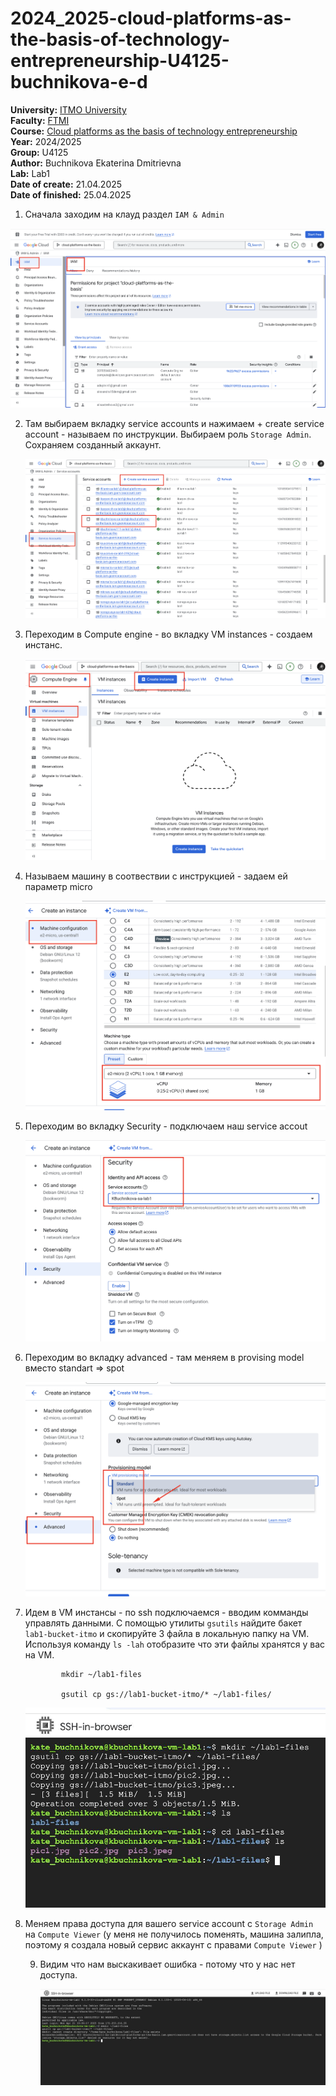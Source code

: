 # 2024_2025-cloud-platforms-as-the-basis-of-technology-entrepreneurship-U4125-buchnikova-e-d

<b>University:</b> [ITMO University](https://itmo.ru/ru/) <br>
<b>Faculty:</b> [FTMI](https://ftmi.itmo.ru) <br>
<b>Course:</b> [Cloud platforms as the basis of technology entrepreneurship](https://itmo-ict-faculty.github.io/cloud-platforms-as-the-basis-of-technology-entrepreneurship/) <br>
<b>Year:</b> 2024/2025 <br>
<b>Group:</b> U4125 <br>
<b>Author:</b> Buchnikova Ekaterina Dmitrievna  <br>
<b>Lab:</b> Lab1 <br>
<b>Date of create:</b> 21.04.2025 <br>
<b>Date of finished:</b> 25.04.2025<br>

1. Сначала заходим на клауд  раздел `IAM & Admin` 

![](https://github.com/katherinebutch/2024_2025-cloud-platforms-as-the-basis-of-technology-entrepreneurship-U4125-buchnikova-e-d/blob/main/lab1/Screenshot%20at%20Apr%2025%2011-01-12.png?raw=true)

2. Там выбираем вкладку service accounts и нажимаем + create service account - называем по инструкции. Выбираем роль `Storage Admin`. Сохраняем созданный аккаунт.

   ![Screenshot at Apr 25 11-02-42.png](https://github.com/katherinebutch/2024_2025-cloud-platforms-as-the-basis-of-technology-entrepreneurship-U4125-buchnikova-e-d/blob/main/lab1/Screenshot%20at%20Apr%2025%2011-02-42.png?raw=true)

3. Переходим в Compute engine - во вкладку VM instances - создаем инстанс. 

      ![Screenshot at Apr 25 11-04-58.png](https://github.com/katherinebutch/2024_2025-cloud-platforms-as-the-basis-of-technology-entrepreneurship-U4125-buchnikova-e-d/blob/main/lab1/Screenshot%20at%20Apr%2025%2011-04-58.png?raw=true)

4. Называем машину в соотвествии с инструкцией - задаем ей параметр  micro 

      ![Screenshot at Apr 25 11-07-07.png](https://github.com/katherinebutch/2024_2025-cloud-platforms-as-the-basis-of-technology-entrepreneurship-U4125-buchnikova-e-d/blob/main/lab1/Screenshot%20at%20Apr%2025%2011-07-07.png?raw=true)

5. Переходим во вкладку Security - подключаем наш service accout 

   ![Screenshot at Apr 25 11-07-57.png](https://github.com/katherinebutch/2024_2025-cloud-platforms-as-the-basis-of-technology-entrepreneurship-U4125-buchnikova-e-d/blob/main/lab1/Screenshot%20at%20Apr%2025%2011-07-57.png?raw=true)

6. Переходим во вкладку advanced - там меняем в provising model вместо standart => spot 

   ![Screenshot at Apr 25 11-08-35.png](https://github.com/katherinebutch/2024_2025-cloud-platforms-as-the-basis-of-technology-entrepreneurship-U4125-buchnikova-e-d/blob/main/lab1/Screenshot%20at%20Apr%2025%2011-08-35.png?raw=true)

7. Идем в VM инстансы - по ssh подключаемся - вводим комманды управлять данными. С помощью утилиты `gsutils` найдите бакет `lab1-bucket-itmo` и скопируйте 3 файла в локальную папку на VM. Используя команду `ls -lah` отобразите что эти файлы хранятся у вас на VM.

               mkdir ~/lab1-files

               gsutil cp gs://lab1-bucket-itmo/* ~/lab1-files/

   ![2025-04-25 11.10.00.jpg](https://github.com/katherinebutch/2024_2025-cloud-platforms-as-the-basis-of-technology-entrepreneurship-U4125-buchnikova-e-d/blob/main/lab1/2025-04-25%2011.10.00.jpg?raw=true)

8. Меняем права доступа для вашего service account с `Storage Admin` на `Compute Viewer` (у меня не получилось поменять, машина залипла, поэтому я создала новый сервис аккаунт с правами `Compute Viewer` )

   9. Видим что нам выскакивает ошибка - потому что у нас нет доступа. 

      ![2025-04-25 11.10.38.jpg](https://github.com/katherinebutch/2024_2025-cloud-platforms-as-the-basis-of-technology-entrepreneurship-U4125-buchnikova-e-d/blob/main/lab1/2025-04-25%2011.10.38.jpg?raw=true)

